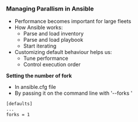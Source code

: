 ### Managing Parallism in Ansible
- Performance becomes important for large fleets
- How Ansible works:
    - Parse and load inventory
    - Parse and load playbook
    - Start iterating
- Customizing default behaviour helps us:
    - Tune performance
    - Control execution order

**Setting the number of fork**
- In ansible.cfg file
- By passing it on the command line with '--forks <FORKS>'
```bash
[defaults]
...
forks = 1
```
